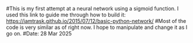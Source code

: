 #This is my first attempt at a neural network using a sigmoid function. I used this link to guide me through how to build it: https://iamtrask.github.io/2015/07/12/basic-python-network/
#Most of the code is very similar as of right now. I hope to manipulate and change it as I go on. 
#Date: 28 Mar 2025

